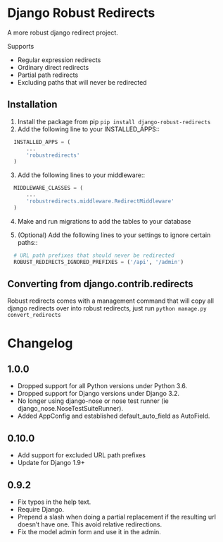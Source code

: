 Django Robust Redirects
=======================

A more robust django redirect project.

Supports

- Regular expression redirects
- Ordinary direct redirects
- Partial path redirects
- Excluding paths that will never be redirected


Installation
------------

1. Install the package from pip `pip install django-robust-redirects`
2. Add the following line to your INSTALLED_APPS::

```python
  INSTALLED_APPS = (
      ...
      'robustredirects'
  )
```

3. Add the following lines to your middleware::

```python
  MIDDLEWARE_CLASSES = (
      ...
      'robustredirects.middleware.RedirectMiddleware'
  )
```

4. Make and run migrations to add the tables to your database

5. (Optional) Add the following lines to your settings to ignore certain paths::

```python
  # URL path prefixes that should never be redirected
  ROBUST_REDIRECTS_IGNORED_PREFIXES = ('/api', '/admin')
```

Converting from django.contrib.redirects
----------------------------------------

Robust redirects comes with a management command that will copy all django redirects over into robust redirects, just
run `python manage.py convert_redirects`

Changelog
=========

1.0.0
-----

- Dropped support for all Python versions under Python 3.6.
- Dropped support for Django versions under Django 3.2.
- No longer using django-nose or nose test runner (ie django_nose.NoseTestSuiteRunner).
- Added AppConfig and established default_auto_field as AutoField.

0.10.0
-----

- Add support for excluded URL path prefixes
- Update for Django 1.9+

0.9.2
-----

- Fix typos in the help text.
- Require Django.
- Prepend a slash when doing a partial replacement if the resulting url doesn’t have one. This avoid relative redirections.
- Fix the model admin form and use it in the admin.
